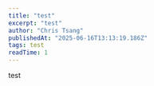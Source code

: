 ```yaml
---
title: "test"
excerpt: "test"
author: "Chris Tsang"
publishedAt: "2025-06-16T13:13:19.186Z"
tags: test
readTime: 1
---
```


test